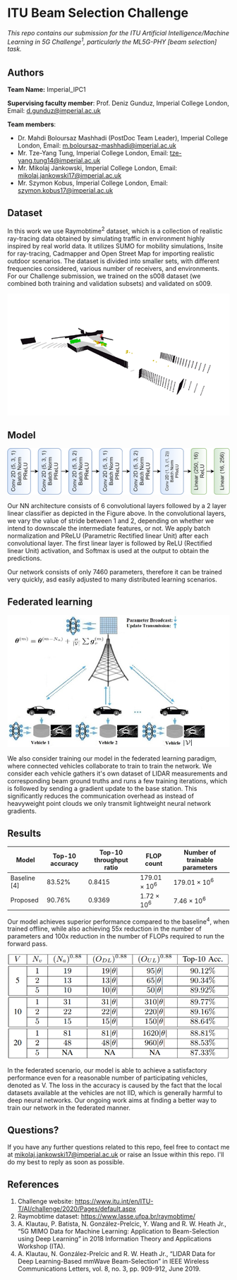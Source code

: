 # ITU Beam Selection Challenge

###### This repo contains our submission for the ITU Artificial Intelligence/Machine Learning in 5G Challenge<sup>1</sup>, particularly the ML5G-PHY [beam selection] task.

## Authors
<b>Team Name:</b> Imperial_IPC1

<b>Supervising faculty member</b>: Prof. Deniz Gunduz, Imperial College London, Email: d.gunduz@imperial.ac.uk

<b>Team members</b>:
* Dr. Mahdi Boloursaz Mashhadi (PostDoc Team Leader), Imperial College London, Email: m.boloursaz-mashhadi@imperial.ac.uk
* Mr. Tze-Yang Tung, Imperial College London, Email: tze-yang.tung14@imperial.ac.uk
* Mr. Mikolaj Jankowski, Imperial College London, Email: mikolaj.jankowski17@imperial.ac.uk
* Mr. Szymon Kobus, Imperial College London, Email: szymon.kobus17@imperial.ac.uk


## Dataset
In this work we use Raymobtime<sup>2</sup> dataset, which is a collection of realistic ray-tracing data obtained by simulating traffic in environment highly inspired by real world data. It utilizes SUMO for mobility simulations, Insite for ray-tracing, Cadmapper and Open Street Map for importing realistic outdoor scenarios. The dataset is divided into smaller sets, with different frequencies considered, various number of receivers, and environments. For our Challenge submission, we trained on the s008 dataset (we combined both training and validation subsets) and validated on s009. 

![](img/data_preprocessing.gif)

## Model

![](img/2dmodel.png)

Our NN architecture consists of 6 convolutional layers followed by
a 2 layer linear classifier as depicted in the Figure above. In the convolutional
layers, we vary the value of stride between 1 and 2, depending on
whether we intend to downscale the intermediate features, or not. We
apply batch normalization and PReLU (Parametric Rectified linear
Unit) after each convolutional layer. The first linear layer is followed
by ReLU (Rectified linear Unit) activation, and Softmax is used at
the output to obtain the predictions. 

Our network consists of only 7460 parameters, therefore it can be trained very quickly, asd easily adjusted
to many distributed learning scenarios.

## Federated learning

![](img/FEDBeam.jpg)

We also consider training our model in the federated learning paradigm, where connected vehicles collaborate to train
to train the network. We consider each vehicle gathers it's own dataset of LIDAR measurements and corresponding
beam ground truths and runs a few training iterations, which is followed by sending a gradient update to the
base station. This significantly reduces the communication overhead as instead of heavyweight point clouds
we only transmit lightweight neural network gradients.

## Results

 Model        | Top-10 accuracy | Top-10 throughput ratio | FLOP count   | Number of trainable parameters |
|--------------|-----------------|-------------------------|--------------|--------------------------------|
| Baseline [4] | 83.52%          | 0.8415                  | 179.01 × 10<sup>6</sup> | 179.01 × 10<sup>6</sup>                   |
| Proposed     | 90.76%          | 0.9369                  | 1.72 × 10<sup>6</sup>   | 7.46 × 10<sup>6</sup>                    |

Our model achieves superior performance compared to the baseline<sup>4</sup>, when trained offline, while also achieving
55x reduction in the number of parameters and 100x reduction in the number of FLOPs required to run the forward pass.

![](img/Acc_Thr.png)

In the federated scenario, our model is able to achieve a satisfactory performance even for a reasonable
number of participating vehicles, denoted as V. The loss in the accuracy is caused by the fact that the local datasets
available at the vehicles are not IID, which is generally harmful to deep neural networks.
Our ongoing work aims at finding a better way to train our network in the federated manner.

## Questions?
If you have any further questions related to this repo, feel free to contact me at mikolaj.jankowski17@imperial.ac.uk or raise an Issue within this repo. I'll do my best to reply as soon as possible.
   
## References
1. Challenge website: https://www.itu.int/en/ITU-T/AI/challenge/2020/Pages/default.aspx
2. Raymobtime dataset: https://www.lasse.ufpa.br/raymobtime/
3. A. Klautau, P. Batista, N. González-Prelcic, Y. Wang and R. W. Heath Jr., “5G MIMO Data for Machine Learning: Application to Beam-Selection using Deep Learning” in 2018 Information Theory and Applications Workshop (ITA).
4. A. Klautau, N. González-Prelcic and R. W. Heath Jr., “LIDAR Data for Deep Learning-Based mmWave Beam-Selection” in IEEE Wireless Communications Letters, vol. 8, no. 3, pp. 909-912, June 2019.
